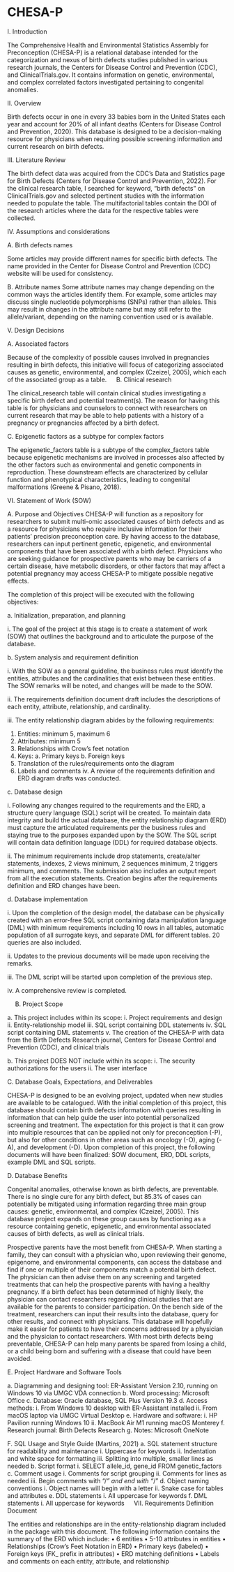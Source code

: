 # CHESA-P

I.	Introduction 

The Comprehensive Health and Environmental Statistics Assembly for Preconception (CHESA-P) is a relational database intended for the categorization and nexus of birth defects studies published in various research journals, the Centers for Disease Control and Prevention (CDC), and ClinicalTrials.gov.  It contains information on genetic, environmental, and complex correlated factors investigated pertaining to congenital anomalies.

II.	Overview 

Birth defects occur in one in every 33 babies born in the United States each year and account for 20% of all infant deaths (Centers for Disease Control and Prevention, 2020).  This database is designed to be a decision-making resource for physicians when requiring possible screening information and current research on birth defects.

III.	Literature Review 

The birth defect data was acquired from the CDC’s Data and Statistics page for Birth Defects (Centers for Disease Control and Prevention, 2022).  For the clinical research table, I searched for keyword, “birth defects” on ClinicalTrials.gov and selected pertinent studies with the information needed to populate the table.  The multifactorial tables contain the DOI of the research articles where the data for the respective tables were collected.
	
IV.	Assumptions and considerations

A.	Birth defects names

Some articles may provide different names for specific birth defects.  The name provided in the Center for Disease Control and Prevention (CDC) website will be used for consistency.

B.	Attribute names
Some attribute names may change depending on the common ways the articles identify them. For example, some articles may discuss single nucleotide polymorphisms (SNPs) rather than alleles.  This may result in changes in the attribute name but may still refer to the allele/variant, depending on the naming convention used or is available.

V.	Design Decisions 

A. Associated factors

Because of the complexity of possible causes involved in pregnancies resulting in birth defects, this initiative will focus of categorizing associated causes as genetic, environmental, and complex (Czeizel, 2005), which each of the associated group as a table. 
 
B. Clinical research

The clinical_research table will contain clinical studies investigating a specific birth defect and potential treatment(s).  The reason for having this table is for physicians and counselors to connect with researchers on current research that may be able to help patients with a history of a pregnancy or pregnancies affected by a birth defect.  

C. Epigenetic factors as a subtype for complex factors

The epigenetic_factors table is a subtype of the complex_factors table because epigenetic mechanisms are involved in processes also affected by the other factors such as environmental and genetic components in reproduction.  These downstream effects are characterized by cellular function and phenotypical characteristics, leading to congenital malformations (Greene & Pisano, 2018).

VI.	Statement of Work (SOW) 

A.	Purpose and Objectives
CHESA-P will function as a repository for researchers to submit multi-omic associated causes of birth defects and as a resource for physicians who require inclusive information for their patients’ precision preconception care.  By having access to the database, researchers can input pertinent genetic, epigenetic, and environmental components that have been associated with a birth defect.  Physicians who are seeking guidance for prospective parents who may be carriers of a certain disease, have metabolic disorders, or other factors that may affect a potential pregnancy may access CHESA-P to mitigate possible negative effects.  

The completion of this project will be executed with the following objectives:

a.	Initialization, preparation, and planning

i.	The goal of the project at this stage is to create a statement of work (SOW) that outlines the background and to articulate the purpose of the database. 

b.	System analysis and requirement definition

i.	With the SOW as a general guideline, the business rules must identify the entities, attributes and the cardinalities that exist between these entities.  The SOW remarks will be noted, and changes will be made to the SOW.
  
ii.	The requirements definition document draft includes the descriptions of each entity, attribute, relationship, and cardinality. 

iii.	The entity relationship diagram abides by the following requirements:

1.	Entities: minimum 5, maximum 6
2.	Attributes: minimum 5
3.	Relationships with Crow’s feet notation
4.	Keys:
a.	Primary keys
b.	Foreign keys
5.	Translation of the rules/requirements onto the diagram
6.	Labels and comments
iv.	A review of the requirements definition and ERD diagram drafts was conducted.

c.	Database design

i.	Following any changes required to the requirements and the ERD, a structure query language (SQL) script will be created.  To maintain data integrity and build the actual database, the entity relationship diagram (ERD) must capture the articulated requirements per the business rules and staying true to the purposes expanded upon by the SOW.  The SQL script will contain data definition language (DDL) for required database objects. 

ii.	The minimum requirements include drop statements, create/alter statements, indexes, 2 views minimum, 2 sequences minimum, 2 triggers minimum, and comments.  The submission also includes an output report from all the execution statements.  Creation begins after the requirements definition and ERD changes have been.

d.	Database implementation

i.	Upon the completion of the design model, the database can be physically created with an error-free SQL script containing data manipulation language (DML) with minimum requirements including 10 rows in all tables, automatic population of all surrogate keys, and separate DML for different tables.  20 queries are also included. 

ii.	Updates to the previous documents will be made upon receiving the remarks.

iii.	The DML script will be started upon completion of the previous step.

iv.	A comprehensive review is completed.

 
B.	Project Scope

a.	This project includes within its scope:
i.	Project requirements and design
ii.	Entity-relationship model
iii.	SQL script containing DDL statements
iv.	SQL script containing DML statements
v.	The creation of the CHESA-P with data from the Birth Defects Research journal, Centers for Disease Control and Prevention (CDC), and clinical trials

b.	This project DOES NOT include within its scope:
i.	The security authorizations for the users
ii.	The user interface

C.	Database Goals, Expectations, and Deliverables

CHESA-P is designed to be an evolving project, updated when new studies are available to be catalogued.  With the initial completion of this project, this database should contain birth defects information with queries resulting in information that can help guide the user into potential personalized screening and treatment.  The expectation for this project is that it can grow into multiple resources that can be applied not only for preconception (-P), but also for other conditions in other areas such as oncology (-O), aging (-A), and development (-D). Upon completion of this project, the following documents will have been finalized:  SOW document, ERD, DDL scripts, example DML and SQL scripts.  

D.	Database Benefits

Congenital anomalies, otherwise known as birth defects, are preventable.  There is no single cure for any birth defect, but 85.3% of cases can potentially be mitigated using information regarding three main group causes: genetic, environmental, and complex (Czeizel, 2005).  This database project expands on these group causes by functioning as a resource containing genetic, epigenetic, and environmental associated causes of birth defects, as well as clinical trials.

Prospective parents have the most benefit from CHESA-P.  When starting a family, they can consult with a physician who, upon reviewing their genome, epigenome, and environmental components, can access the database and find if one or multiple of their components match a potential birth defect.  The physician can then advise them on any screening and targeted treatments that can help the prospective parents with having a healthy pregnancy.  If a birth defect has been determined of highly likely, the physician can contact researchers regarding clinical studies that are available for the parents to consider participation.  On the bench side of the treatment, researchers can input their results into the database, query for other results, and connect with physicians.
This database will hopefully make it easier for patients to have their concerns addressed by a physician and the physician to contact researchers.  With most birth defects being preventable, CHESA-P can help many parents be spared from losing a child, or a child being born and suffering with a disease that could have been avoided.

E.	Project Hardware and Software Tools

a.	Diagramming and designing tool: ER-Assistant Version 2.10, running on Windows 10 via UMGC VDA connection
b.	Word processing: Microsoft Office
c.	Database: Oracle database, SQL Plus Version 19.3
d.	Access methods:
i.	From Windows 10 desktop with ER-Assistant installed
ii.	From macOS laptop via UMGC Virtual Desktop
e.	Hardware and software: 
i.	HP Pavilion running Windows 10
ii.	MacBook Air M1 running macOS Monterey
f.	Research journal: Birth Defects Research
g.	Notes: Microsoft OneNote

F.	SQL Usage and Style Guide (Martins, 2021)
a.	SQL statement structure for readability and maintenance 
i.	Uppercase for keywords
ii.	Indentation and white space for formatting
iii.	Splitting into multiple, smaller lines as needed
b.	Script format
i.	SELECT allele_id,
   gene_id
FROM genetic_factors
c.	Comment usage
i.	Comments for script grouping
ii.	Comments for lines as needed
iii.	Begin comments with “/*” and end with “*/”
d.	Object naming conventions
i.	Object names will begin with a letter
ii.	Snake case for tables and attributes
e.	DDL statements
i.	All uppercase for keywords
f.	DML statements
i.	All uppercase for keywords
 
VII.	Requirements Definition Document 

The entities and relationships are in the entity-relationship diagram included in the package with this document.  The following information contains the summary of the ERD which include:
•	6 entities
•	5-10 attributes in entities
•	Relationships (Crow’s Feet Notation in ERD)
•	Primary keys (labeled)
•	Foreign keys (FK_ prefix in attributes)
•	ERD matching definitions
•	Labels and comments on each entity, attribute, and relationship
